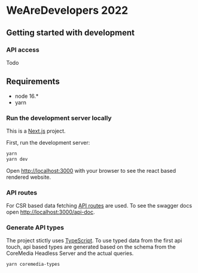 # WeAreDevelopers 2022


## Getting started with development

### API access

Todo

## Requirements
- node 16.*
- yarn

### Run the development server locally

This is a [Next.js](https://nextjs.org/) project.

First, run the development server:

```bash
yarn
yarn dev
```

Open [http://localhost:3000](http://localhost:3000) with your browser to see the react based rendered website.

### API routes

For CSR based data fetching [API routes](https://nextjs.org/docs/api-routes/introduction) are used. To see the swagger docs open [http://localhost:3000/api-doc](http://localhost:3000/api-doc).

### Generate API types

The project stictly uses [TypeScript](https://www.typescriptlang.org/). To use typed data from the first api touch, api based types are generated based on the schema from the CoreMedia Headless Server and the actual queries.

```bash
yarn coremedia-types
```

